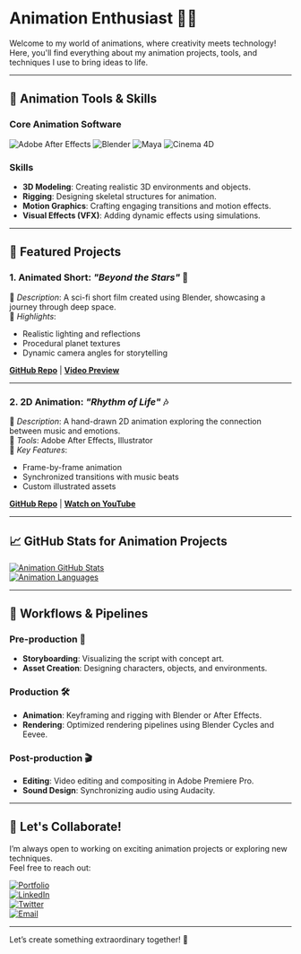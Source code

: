 # Animation Enthusiast 🎥✨

Welcome to my world of animations, where creativity meets technology! Here, you'll find everything about my animation projects, tools, and techniques I use to bring ideas to life.

---

## 🎨 Animation Tools & Skills

### **Core Animation Software**
![Adobe After Effects](https://img.shields.io/badge/-Adobe%20After%20Effects-9999FF?logo=adobeaftereffects&logoColor=white)
![Blender](https://img.shields.io/badge/-Blender-F5792A?logo=blender&logoColor=white)
![Maya](https://img.shields.io/badge/-Autodesk%20Maya-00BFFF?logo=autodesk&logoColor=white)
![Cinema 4D](https://img.shields.io/badge/-Cinema%204D-111111?logo=maxon&logoColor=blue)

### **Skills**
- **3D Modeling**: Creating realistic 3D environments and objects.
- **Rigging**: Designing skeletal structures for animation.
- **Motion Graphics**: Crafting engaging transitions and motion effects.
- **Visual Effects (VFX)**: Adding dynamic effects using simulations.

---

## 🌟 Featured Projects

### **1. Animated Short: *"Beyond the Stars"* 🌌**
🚀 *Description*: A sci-fi short film created using Blender, showcasing a journey through deep space.  
🎥 *Highlights*:
   - Realistic lighting and reflections
   - Procedural planet textures
   - Dynamic camera angles for storytelling

**[GitHub Repo](https://github.com/YourUsername/BeyondTheStars)** | **[Video Preview](https://yourlink.com)**

---

### **2. 2D Animation: *"Rhythm of Life"* 🎶**
🎼 *Description*: A hand-drawn 2D animation exploring the connection between music and emotions.  
🎨 *Tools*: Adobe After Effects, Illustrator  
🎥 *Key Features*:
   - Frame-by-frame animation
   - Synchronized transitions with music beats
   - Custom illustrated assets

**[GitHub Repo](https://github.com/YourUsername/RhythmOfLife)** | **[Watch on YouTube](https://youtube.com/yourlink)**

---

## 📈 GitHub Stats for Animation Projects

[![Animation GitHub Stats](https://github-readme-stats.vercel.app/api/pin/?username=YourUsername&repo=BeyondTheStars&theme=radical)](https://github.com/YourUsername/BeyondTheStars)  
[![Animation Languages](https://github-readme-stats.vercel.app/api/top-langs/?username=YourUsername&layout=compact&theme=radical&hide=other)](https://github.com/YourUsername)

---

## 🔧 Workflows & Pipelines

### Pre-production 📝
- **Storyboarding**: Visualizing the script with concept art.
- **Asset Creation**: Designing characters, objects, and environments.

### Production 🛠️
- **Animation**: Keyframing and rigging with Blender or After Effects.
- **Rendering**: Optimized rendering pipelines using Blender Cycles and Eevee.

### Post-production 🎬
- **Editing**: Video editing and compositing in Adobe Premiere Pro.
- **Sound Design**: Synchronizing audio using Audacity.

---

## 🤝 Let's Collaborate!

I’m always open to working on exciting animation projects or exploring new techniques.  
Feel free to reach out:

[![Portfolio](https://img.shields.io/badge/-Portfolio-FF5722?logo=googlechrome&logoColor=white)](https://yourportfolio.com)  
[![LinkedIn](https://img.shields.io/badge/-LinkedIn-0A66C2?logo=linkedin&logoColor=white)](https://linkedin.com/in/yourprofile)  
[![Twitter](https://img.shields.io/badge/-Twitter-1DA1F2?logo=twitter&logoColor=white)](https://twitter.com/yourprofile)  
[![Email](https://img.shields.io/badge/-Email-D14836?logo=gmail&logoColor=white)](mailto:youremail@gmail.com)

---

Let’s create something extraordinary together! 🚀
